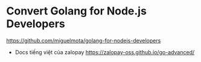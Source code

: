 

# Convert Golang for Node.js Developers

https://github.com/miguelmota/golang-for-nodejs-developers



- Docs tiếng việt của zalopay
	https://zalopay-oss.github.io/go-advanced/